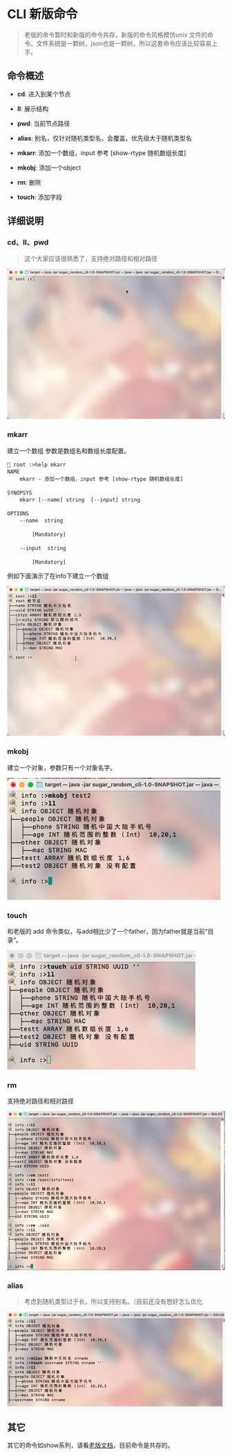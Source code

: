 # CLI 新版命令

> 老版的命令暂时和新版的命令共存，新版的命令风格模仿unix 文件的命令。文件系统是一颗树，json也是一颗树，所以这套命令应该比较容易上手。

## 命令概述

+ **cd**: 进入到某个节点

+ **ll**: 展示结构
+ **pwd**: 当前节点路径
+ **alias**: 别名，仅针对随机类型名，会覆盖，优先级大于随机类型名

+ **mkarr**: 添加一个数组，input 参考 [show-rtype 随机数组长度]

+ **mkobj**: 添加一个object

+ **rm**: 删除

+ **touch**: 添加字段

## 详细说明

### cd、ll、pwd

> 这个大家应该很熟悉了，支持绝对路径和相对路径

![命令展示1](../assets/命令展示1.gif)

### mkarr

建立一个数组 参数是数组名和数组长度配置。

```shell
🍭 root :>help mkarr 
NAME
	mkarr - 添加一个数组，input 参考 [show-rtype 随机数组长度]

SYNOPSYS
	mkarr [--name] string  [--input] string  

OPTIONS
	--name  string
		
		[Mandatory]

	--input  string
		
		[Mandatory]
```

例如下面演示了在info下建立一个数组

![mkarr](../assets/mkarr.gif)

### mkobj

建立一个对象，参数只有一个对象名字。

![image-20210720180538135](../assets/mkobj.png)

### touch

和老版的 add 命令类似，与add相比少了一个father，因为father就是当前“目录”。

![image-20210720180751549](../assets/touch.png)

### rm

支持绝对路径和相对路径

![image-20210720181042793](../assets/rm.png)

### alias

> 考虑到随机类型过于长，所以支持别名。（目前还没有想好怎么优化

![image-20210720181258613](../assets/alias.png)

## 其它

其它的命令如show系列，请看[老版文档](quick_cli.md)，目前命令是共存的。

